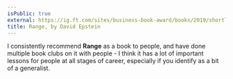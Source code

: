 ```yaml
---
isPublic: true
external: https://ig.ft.com/sites/business-book-award/books/2019/shortlist/range-by-david-epstein/
title: Range, by David Epstein
---
```


I consistently recommend **Range** as a book to people, and have done multiple book clubs on it with people - I think it has a lot of important lessons for people at all stages of career, especially if you identify as a bit of a generalist.